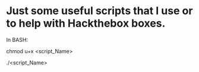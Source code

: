 # Just some useful scripts that I use or to help with Hackthebox boxes. 
 In BASH: 
 
 chmod u+x <script_Name> 
 
 ./<script_Name>
